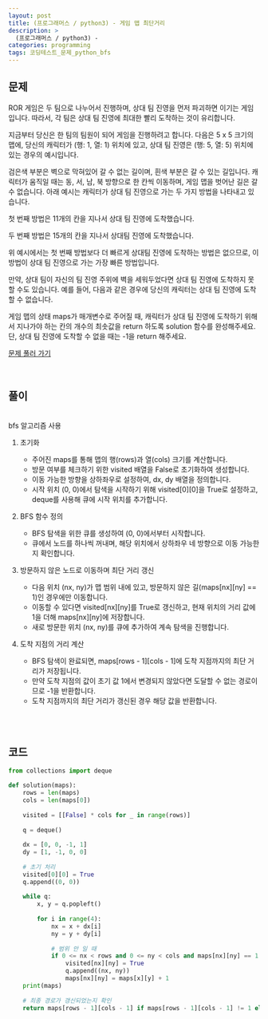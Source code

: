 ```yaml
---
layout: post
title: (프로그래머스 / python3) - 게임 맵 최단거리
description: >
  (프로그래머스 / python3) - 
categories: programming
tags: 코딩테스트_문제_python_bfs
---
```


<h2>
    <span class = "jjw_h2_style"> 문제 </span>
</h2>
ROR 게임은 두 팀으로 나누어서 진행하며, 상대 팀 진영을 먼저 파괴하면 이기는 게임입니다. 따라서, 각 팀은 상대 팀 진영에 최대한 빨리 도착하는 것이 유리합니다.

지금부터 당신은 한 팀의 팀원이 되어 게임을 진행하려고 합니다. 다음은 5 x 5 크기의 맵에, 당신의 캐릭터가 (행: 1, 열: 1) 위치에 있고, 상대 팀 진영은 (행: 5, 열: 5) 위치에 있는 경우의 예시입니다.

검은색 부분은 벽으로 막혀있어 갈 수 없는 길이며, 흰색 부분은 갈 수 있는 길입니다. 캐릭터가 움직일 때는 동, 서, 남, 북 방향으로 한 칸씩 이동하며, 게임 맵을 벗어난 길은 갈 수 없습니다.
아래 예시는 캐릭터가 상대 팀 진영으로 가는 두 가지 방법을 나타내고 있습니다.

첫 번째 방법은 11개의 칸을 지나서 상대 팀 진영에 도착했습니다.

두 번째 방법은 15개의 칸을 지나서 상대팀 진영에 도착했습니다.

위 예시에서는 첫 번째 방법보다 더 빠르게 상대팀 진영에 도착하는 방법은 없으므로, 이 방법이 상대 팀 진영으로 가는 가장 빠른 방법입니다.

만약, 상대 팀이 자신의 팀 진영 주위에 벽을 세워두었다면 상대 팀 진영에 도착하지 못할 수도 있습니다. 예를 들어, 다음과 같은 경우에 당신의 캐릭터는 상대 팀 진영에 도착할 수 없습니다.

게임 맵의 상태 maps가 매개변수로 주어질 때, 캐릭터가 상대 팀 진영에 도착하기 위해서 지나가야 하는 칸의 개수의 최솟값을 return 하도록 solution 함수를 완성해주세요. 단, 상대 팀 진영에 도착할 수 없을 때는 -1을 return 해주세요.

[문제 풀러 가기](https://school.programmers.co.kr/learn/courses/30/lessons/1844)

<br>

<h2>
    <span class = "jjw_h2_style"> 풀이 </span>
</h2>
<br>
bfs 알고리즘 사용

1. 초기화

   * 주어진 maps를 통해 맵의 행(rows)과 열(cols) 크기를 계산합니다.
   * 방문 여부를 체크하기 위한 visited 배열을 False로 초기화하여 생성합니다.
   * 이동 가능한 방향을 상하좌우로 설정하여, dx, dy 배열을 정의합니다.
   * 시작 위치 (0, 0)에서 탐색을 시작하기 위해 visited[0][0]을 True로 설정하고, deque를 사용해 큐에 시작 위치를 추가합니다.

2. BFS 함수 정의
   * BFS 탐색을 위한 큐를 생성하여 (0, 0)에서부터 시작합니다.
   * 큐에서 노드를 하나씩 꺼내며, 해당 위치에서 상하좌우 네 방향으로 이동 가능한지 확인합니다.

3. 방문하지 않은 노드로 이동하며 최단 거리 갱신

   * 다음 위치 (nx, ny)가 맵 범위 내에 있고, 방문하지 않은 길(maps[nx][ny] == 1)인 경우에만 이동합니다.
   * 이동할 수 있다면 visited[nx][ny]를 True로 갱신하고, 현재 위치의 거리 값에 1을 더해 maps[nx][ny]에 저장합니다.
   * 새로 방문한 위치 (nx, ny)를 큐에 추가하여 계속 탐색을 진행합니다.

4. 도착 지점의 거리 계산
   * BFS 탐색이 완료되면, maps[rows - 1][cols - 1]에 도착 지점까지의 최단 거리가 저장됩니다.
   * 만약 도착 지점의 값이 초기 값 1에서 변경되지 않았다면 도달할 수 없는 경로이므로 -1을 반환합니다.
   * 도착 지점까지의 최단 거리가 갱신된 경우 해당 값을 반환합니다.
   
<br><br>

<h2>
    <span class = "jjw_h2_style"> 코드 </span>
</h2>

~~~python
from collections import deque

def solution(maps):
    rows = len(maps)
    cols = len(maps[0])
    
    visited = [[False] * cols for _ in range(rows)]
    
    q = deque()
    
    dx = [0, 0, -1, 1]
    dy = [1, -1, 0, 0]
    
    # 초기 처리
    visited[0][0] = True
    q.append((0, 0))
    
    while q:
        x, y = q.popleft()
        
        for i in range(4):
            nx = x + dx[i]
            ny = y + dy[i]
            
            # 범위 안 일 때
            if 0 <= nx < rows and 0 <= ny < cols and maps[nx][ny] == 1 and not visited[nx][ny]:
                visited[nx][ny] = True
                q.append((nx, ny))
                maps[nx][ny] = maps[x][y] + 1
    print(maps)
    
    # 최종 경로가 갱신되었는지 확인
    return maps[rows - 1][cols - 1] if maps[rows - 1][cols - 1] != 1 else -1

~~~









